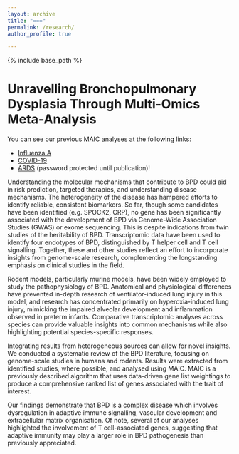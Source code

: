 ```yaml
---
layout: archive
title: "==="
permalink: /research/
author_profile: true

---
```


{% include base_path %}

Unravelling Bronchopulmonary Dysplasia Through Multi-Omics Meta-Analysis
======

You can see our previous MAIC analyses at the following links:

* [Influenza A](https://baillielab.net/maic/flu/)
* [COVID-19](https://baillielab.net/maic/covid19/)
* [ARDS](https://ardsmaic.site44.com/) (password protected until publication)!


Understanding the molecular mechanisms that contribute to BPD could aid in risk prediction, targeted therapies, and understanding disease mechanisms. The heterogeneity of the disease has hampered efforts to identify reliable, consistent biomarkers. So far, though some candidates have been identified (e.g. SPOCK2, CRP), no gene has been significantly associated with the development of BPD via Genome-Wide Association Studies (GWAS) or exome sequencing. This is despite indications from twin studies of the heritability of BPD. Transcriptomic data have been used to identify four endotypes of BPD, distinguished by T helper cell and T cell signalling.  Together, these and other studies reflect an effort to incorporate insights from genome-scale research, complementing the longstanding emphasis on clinical studies in the field.

Rodent models, particularly murine models, have been widely employed to study the pathophysiology of BPD. Anatomical and physiological differences have prevented in-depth research of ventilator-induced lung injury in this model, and research has concentrated primarily on hyperoxia-induced lung injury, mimicking the impaired alveolar development and inflammation observed in preterm infants. Comparative transcriptomic analyses across species can provide valuable insights into common mechanisms while also highlighting potential species-specific responses.

Integrating results from heterogeneous sources can allow for novel insights. We conducted a systematic review of the BPD literature, focusing on genome-scale studies in humans and rodents. Results were extracted from identified studies, where possible, and analysed using MAIC. MAIC is a previously described algorithm that uses data-driven gene list weightings to produce a comprehensive ranked list of genes associated with the trait of interest.

Our findings demonstrate that BPD is a complex disease which involves dysregulation in adaptive immune signalling, vascular development and extracellular matrix organisation. Of note, several of our analyses highlighted the involvement of T cell-associated genes, suggesting that adaptive immunity may play a larger role in BPD pathogenesis than previously appreciated.


